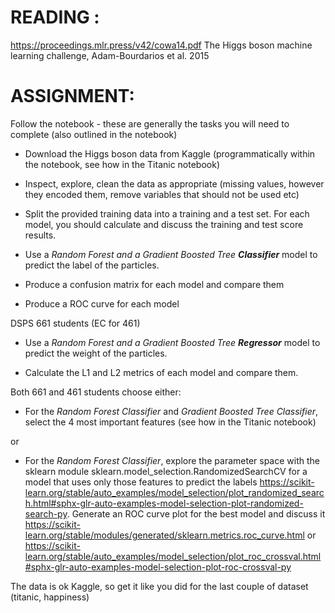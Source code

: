 # READING : 
https://proceedings.mlr.press/v42/cowa14.pdf
The Higgs boson machine learning challenge, Adam-Bourdarios et al. 2015


# ASSIGNMENT: 
Follow the notebook - these are generally the tasks you will need to complete (also outlined in the notebook)

- Download the Higgs boson data from Kaggle (programmatically within the notebook, see how in the Titanic notebook)

- Inspect, explore, clean the data as appropriate (missing values, however they encoded them, remove variables that should not be used etc)

- Split the provided training data into a training and a test set. For each model, you should calculate and discuss the training and test score results.

- Use a _Random Forest and a Gradient Boosted Tree **Classifier**_ model to predict the label of the particles.

- Produce a confusion matrix for each model and compare them

- Produce a ROC curve for each model

DSPS 661 students (EC for 461)
    
   - Use a _Random Forest and a Gradient Boosted Tree **Regressor**_ model to predict the weight of the particles.

   - Calculate the L1 and L2 metrics of each model and compare them.

Both 661 and 461 students choose either: 

  
   - For the _Random Forest Classifier_ and _Gradient Boosted Tree Classifier_, select the 4 most important features (see how in the Titanic notebook) 
 
or  
   - For the _Random Forest Classifier_, explore the parameter space with the sklearn module sklearn.model_selection.RandomizedSearchCV for a model that uses only those features to predict the labels https://scikit-learn.org/stable/auto_examples/model_selection/plot_randomized_search.html#sphx-glr-auto-examples-model-selection-plot-randomized-search-py. Generate an ROC curve plot for the best model and discuss it https://scikit-learn.org/stable/modules/generated/sklearn.metrics.roc_curve.html or https://scikit-learn.org/stable/auto_examples/model_selection/plot_roc_crossval.html#sphx-glr-auto-examples-model-selection-plot-roc-crossval-py

The data is ok Kaggle, so get it like you did for the last couple of dataset (titanic, happiness)

